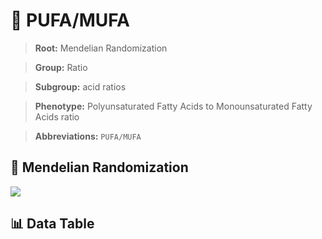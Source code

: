 # 🧪 PUFA/MUFA

> **Root:** Mendelian Randomization

> **Group:** Ratio  

> **Subgroup:** acid ratios

> **Phenotype:** Polyunsaturated Fatty Acids to Monounsaturated Fatty Acids ratio  

> **Abbreviations:** `PUFA/MUFA`

## 🧬 Mendelian Randomization  

<img src="/MR/Figures/Inverse/PUFA_MUFA.png"/>


## 📊 Data Table


<CsvTableMRI src="/MR/Data/Inverse/PUFA_MUFA.csv"/>
